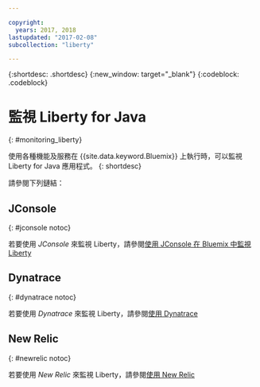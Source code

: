 ```yaml
---

copyright:
  years: 2017, 2018
lastupdated: "2017-02-08"
subcollection: "liberty"

---
```


{:shortdesc: .shortdesc}
{:new_window: target="_blank"}
{:codeblock: .codeblock}

# 監視 Liberty for Java
{: #monitoring_liberty}

使用各種機能及服務在 {{site.data.keyword.Bluemix}} 上執行時，可以監視 Liberty for Java 應用程式。
{: shortdesc}

請參閱下列鏈結：

## JConsole
{: #jconsole notoc}

若要使用 *JConsole* 來監視 Liberty，請參閱[使用 JConsole 在 Bluemix 中監視 Liberty](/docs/runtimes/liberty/monitoring/jconsole.html)

## Dynatrace
{: #dynatrace notoc}

若要使用 *Dynatrace* 來監視 Liberty，請參閱[使用 Dynatrace](/docs/runtimes/liberty/monitoring/dynatrace.html)

## New Relic
{: #newrelic notoc}

若要使用 *New Relic* 來監視 Liberty，請參閱[使用 New Relic](/docs/runtimes/liberty/monitoring/newRelic.html)
